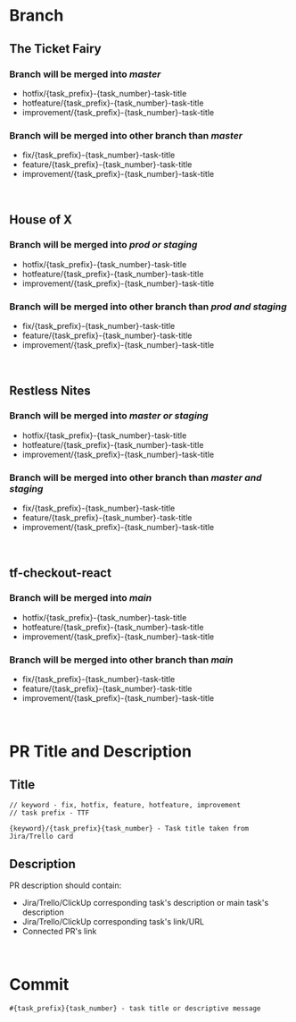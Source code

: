 # Branch

## The Ticket Fairy

### Branch will be merged into ***master***

- hotfix/{task_prefix}-{task_number}-task-title
- hotfeature/{task_prefix}-{task_number}-task-title
- improvement/{task_prefix}-{task_number}-task-title

### Branch will be merged into other branch than ***master***

- fix/{task_prefix}-{task_number}-task-title
- feature/{task_prefix}-{task_number}-task-title
- improvement/{task_prefix}-{task_number}-task-title

&nbsp;
&nbsp;

## House of X

### Branch will be merged into ***prod or staging***

- hotfix/{task_prefix}-{task_number}-task-title
- hotfeature/{task_prefix}-{task_number}-task-title
- improvement/{task_prefix}-{task_number}-task-title

### Branch will be merged into other branch than ***prod and staging***

- fix/{task_prefix}-{task_number}-task-title
- feature/{task_prefix}-{task_number}-task-title
- improvement/{task_prefix}-{task_number}-task-title

&nbsp;
&nbsp;

## Restless Nites

### Branch will be merged into ***master or staging***

- hotfix/{task_prefix}-{task_number}-task-title
- hotfeature/{task_prefix}-{task_number}-task-title
- improvement/{task_prefix}-{task_number}-task-title

### Branch will be merged into other branch than ***master and staging***

- fix/{task_prefix}-{task_number}-task-title
- feature/{task_prefix}-{task_number}-task-title
- improvement/{task_prefix}-{task_number}-task-title

&nbsp;
&nbsp;

## tf-checkout-react

### Branch will be merged into ***main***

- hotfix/{task_prefix}-{task_number}-task-title
- hotfeature/{task_prefix}-{task_number}-task-title
- improvement/{task_prefix}-{task_number}-task-title

### Branch will be merged into other branch than ***main***

- fix/{task_prefix}-{task_number}-task-title
- feature/{task_prefix}-{task_number}-task-title
- improvement/{task_prefix}-{task_number}-task-title


&nbsp;
&nbsp;

# PR Title and Description

## Title
```
// keyword - fix, hotfix, feature, hotfeature, improvement
// task prefix - TTF

{keyword}/{task_prefix}{task_number} - Task title taken from Jira/Trello card
```

## Description

PR description should contain:
  - Jira/Trello/ClickUp corresponding task's description or main task's description
  - Jira/Trello/ClickUp corresponding task's link/URL
  - Connected PR's link


&nbsp;
&nbsp;

# Commit
```
#{task_prefix}{task_number} - task title or descriptive message
```




